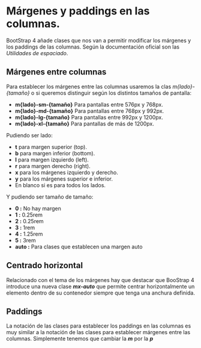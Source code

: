 
# Márgenes y paddings en las columnas.

BootStrap 4 añade clases que nos van a permitir modificar los márgenes y los paddings de las columnas. Según la documentación oficial son las *Utilidades de espaciado*.


## Márgenes entre columnas

Para establecer los  márgenes entre las columnas usaremos la clas *m{lado}-{tamaño}* o si queremos distinguir según los distintos tamaños de pantalla:

* **m{lado}-sm-{tamaño}** Para pantallas entre 576px y 768px.
* **m{lado}-md-{tamaño}** Para pantallas entre 768px y 992px.
* **m{lado}-lg-{tamaño}** Para pantallas entre 992px y 1200px.
* **m{lado}-xl-{tamaño}** Para pantallas de más de 1200px.

Pudiendo ser lado:

* **t** para margen superior (top).
* **b** para margen inferior (bottom).
* **l** para margen izquierdo (left).
* **r** para margen derecho (right).
* **x** para los márgenes izquierdo y derecho.
* **y** para los márgenes superior e inferior.
* En blanco si es para todos los lados.

Y pudiendo ser tamaño de tamaño:

* **0 :** No hay margen
* **1 :** 0.25rem
* **2 :** 0.25rem
* **3 :** 1rem
* **4 :** 1.25rem
* **5 :** 3rem
* **auto :** Para clases que establecen una margen auto


## Centrado horizontal

Relacionado con el tema de los márgenes hay que destacar que BooStrap 4 introduce una nueva clase ***mx-auto*** que permite centrar horizontalmente un elemento dentro de su contenedor siempre que tenga una anchura definida.

## Paddings

La notación de las clases para establecer los paddings en las columnas es muy similar a la notación de las clases para establecer márgenes entre las columnas. Simplemente tenemos que cambiar la ***m*** por la ***p***
